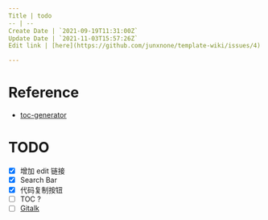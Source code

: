 ```yaml
---
Title | todo
-- | --
Create Date | `2021-09-19T11:31:00Z`
Update Date | `2021-11-03T15:57:26Z`
Edit link | [here](https://github.com/junxnone/template-wiki/issues/4)

---
```

# Reference

- [toc-generator](https://github.com/technote-space/toc-generator)

# TODO

- [x] 增加 edit 链接
- [x] Search Bar
- [x] 代码复制按钮
- [ ] TOC ?
- [ ] [Gitalk](https://github.com/gitalk/gitalk/blob/master/readme-cn.md)
